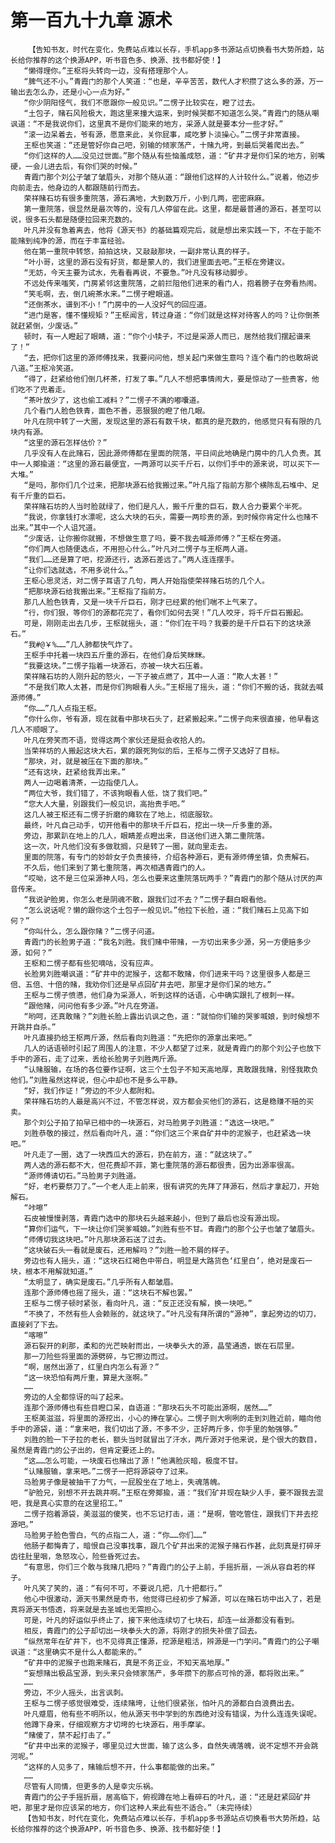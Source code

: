 # 第一百九十九章 源术
        【告知书友，时代在变化，免费站点难以长存，手机app多书源站点切换看书大势所趋，站长给你推荐的这个换源APP，听书音色多、换源、找书都好使！】
       “懒得理你。”王枢将头转向一边，没有搭理那个人。
       “脾气还不小。”青霞门的那个人笑道：“也是，辛辛苦苦，数代人才积攒了这么多的源，万一输出去怎么办，还是小心一点为好。”
       “你少阴阳怪气，我们不愿跟你一般见识。”二愣子比较实在，瞪了过去。
       “土包子，赌石风险极大，跑这里来撞大运来，到时候哭都不知道怎么哭。”青霞门的随从嘲讽道：“不是我说你们，这里真不是你们能来的地方，采源人就是要本分一些才好。”
       “滚一边呆着去，爷有源，愿意来此，关你屁事，咸吃萝卜淡操心。”二愣子非常直接。
       王枢也笑道：“还是管好你自己吧，别输的倾家荡产，十赌九垮，到最后哭着爬出去。”
       “你们这样的人……没见过世面。”那个随从有些恼羞成怒，道：“矿井才是你们呆的地方，别嘴硬，一会儿进去后，有你们哭的时候。”
       青霞门那个刘公子皱了皱眉头，对那个随从道：“跟他们这样的人计较什么。”说着，他迈步向前走去，他身边的人都跟随前行而去。
       荣祥赌石坊有很多重院落，源石满地，大到数万斤，小到几两，密密麻麻。
       第一重院落，很显然是最次等的，没有几人停留在此。这里，都是最普通的源石，甚至可以说，很多石头都是随便拉回来充数的。
       叶凡并没有急着离去，他将《源天书》的基础篇观完后，就是想出来实践一下，不在于能不能赌到纯净的源，而在于丰富经验。
       他在第一重院中转悠，拍拍这块，又敲敲那块，一副非常认真的样子。
       “叶小哥，这里的源石没有好货，都是蒙人的，我们进里面去吧。”王枢在旁建议。
       “无妨，今天主要为试水，先看看再说，不要急。”叶凡没有移动脚步。
       不远处传来嗤笑，门房紧邻这重院落，之前拦阻他们进来的看门人，抱着膀子在旁看热闹。
       “笑毛啊，去，倒几碗茶水来。”二愣子瞪眼道。
       “还倒茶水，谱到不小！”门房中的一人没好气的回应道。
       “进门是客，懂不懂规矩？”王枢闻言，转过身道：“你们就是这样对待客人的吗？让你倒茶就赶紧倒，少废话。”
       顿时，有一人瞪起了眼睛，道：“你个小犊子，不过是采源人而已，居然给我们摆起谱来了！”
       “去，把你们这里的源师傅找来，我要问问他，想关起门来做生意吗？连个看门的也敢胡说八道。”王枢冷笑道。
       “得了，赶紧给他们倒几杯茶，打发了事。”几人不想把事情闹大，要是惊动了一些贵客，他们吃不了兜着走。
       “茶叶放少了，这也偷工减料？”二愣子不满的嘟囔道。
       几个看门人脸色铁青，面色不善，恶狠狠的瞪了他几眼。
       叶凡在院中转了一大圈，发现这里的源石有数千块，都真的是充数的，他感觉只有有限的几块内有源。
       “这里的源石怎样估价？”
       几乎没有人在此赌石，因此源师傅都在里面的院落，平日间此地确是门房中的几人负责。其中一人揶揄道：“这里的源石最便宜，一两源可以买千斤石，以你们手中的源来说，可以买下一大堆。”
       “是吗，那你们几个过来，把那块源石给我搬过来。”叶凡指了指前方那个横陈乱石堆中、足有千斤重的巨石。
       荣祥赌石坊的人当时脸就绿了，他们是凡人，搬千斤重的巨石，数人合力要累个半死。
       “我说，你拿钱打水漂呢，这么大块的石头，需要一两珍贵的源，到时候你肯定什么也赌不出来。”其中一个人诅咒道。
       “少废话，让你搬你就搬，不想做生意了吗，要不我去喊源师傅？”王枢在旁道。
       “你们两人也随便选点，不用担心什么。”叶凡对二愣子与王枢两人道。
       “我们……还是算了吧，挖源还行，选源石差远了。”两人连连摆手。
       “让你们选就选，不用多说什么。”
       王枢心思灵活，对二愣子耳语了几句，两人开始指使荣祥赌石坊的几个人。
       “把那块源石给我搬出来。”王枢指了指前方。
       那几人脸色铁青，又是一块千斤巨石，刚才已经累的他们喘不上气来了。
       “行，你们狠，等你们的源都花完了，看你们如何去哭！”几人咬牙，将千斤巨石搬起。
       可是，刚刚走出去几步，王枢就摇头，道：“你们在干吗？我要的是千斤巨石下的这块源石。”
       “我#@￥%……”几人肺都快气炸了。
       王枢手中托着一块四五斤重的源石，在他们身后笑眯眯。
       “我要这块。”二愣子指着一块源石，亦被一块大石压着。
       荣祥赌石坊的人刚升起的怒火，一下子被点燃了，其中一人道：“欺人太甚！”
       “不是我们欺人太甚，而是你们狗眼看人头。”王枢摇了摇头，道：“你们不搬的话，我就去喊源师傅。”
       “你……”几人点指王枢。
       “你什么你，爷有源，现在就看中那块石头了，赶紧搬起来。”二愣子向来很直接，他早看这几人不顺眼了。
       叶凡在旁笑而不语，觉得这两个家伙还是挺会收拾人的。
       当荣祥坊的人搬起这块大石，累的跟死狗似的后，王枢与二愣子又选好了目标。
       “那块，对，就是被压在下面的那块。”
       “还有这块，赶紧给我弄出来。”
       两人一边喝着清茶，一边指使几人。
       “两位大爷，我们错了，不该狗眼看人低，饶了我们吧。”
       “您大人大量，别跟我们一般见识，高抬贵手吧。”
       这几人被王枢还有二愣子折磨的瘫软在了地上，彻底服软。
       最终，叶凡自己动手，切开他看中的那块千斤巨石，挖出一块一斤多重的源。
       旁边，那累趴在地上的几人，眼睛差点瞪出来，目送他们进入第二重院落。
       这一次，叶凡他们没有多做耽搁，只是转了一圈，就向里走去。
       里面的院落，有专门的妙龄女子负责接待，介绍各种源石，更有源师傅坐镇，负责解石。
       不久后，他们来到了第七重院落，再次相遇青霞门的人。
       “哎呦，这不是三位采源神人吗，怎么也要来这重院落玩两手？”青霞门的那个随从讨厌的声音传来。
       “我说驴脸男，你怎么老是阴魂不散，跟我们过不去？”二愣子翻白眼看他。
       “怎么说话呢？懒的跟你这个土包子一般见识。”他拉下长脸，道：“我们赌石上见高下如何？”
       “你叫什么，怎么跟你赌？”二愣子问道。
       青霞门的长脸男子道：“我名刘胜。我们赌中带赌，一方切出来多少源，另一方便赔多少源，如何？”
       王枢和二愣子都有些犯嘀咕，没有应声。
       长脸男刘胜嘲讽道：“矿井中的泥猴子，这都不敢赌，你们进来干吗？这里很多人都是三倍、五倍、十倍的赌，我劝你们还是早点回矿井去吧，那里才是你们呆的地方。”
       王枢与二愣子愤懑，他们身为采源人，听到这样的话语，心中确实跟扎了根刺一样。
       “跟他赌，问问他有多少源。”叶凡在旁道。
       “哟呵，还真敢赌？”刘胜长脸上露出讥讽之色，道：“就怕你们输的哭爹喊娘，到时候想不开跳井自杀。”
       叶凡直接扔给王枢两斤源，然后看向刘胜道：“先把你的源拿出来吧。”
       几人的话语顿时引起了周围人的注意，不少人都望了过来，就是青霞门的那个刘公子也放下手中的源石，走了过来，丢给长脸男子刘胜两斤源。
       “认赌服输，在场的各位要作证啊，这三个土包子不知天高地厚，真敢跟我赌，别怪我欺负他们。”刘胜虽然这样说，但心中却也不是多么平静。
       “好，我们作证！”旁边的不少人都附和。
       荣祥赌石坊的人最是高兴不过，不管怎样说，双方都会买他们的源石，这是稳赚不赔的买卖。
       那个刘公子拍了拍早已相中的一块源石，对马脸男子刘胜道：“选这一块吧。”
       刘胜恭敬的接过，然后看向叶凡，道：“你们这三个来自矿井中的泥猴子，也赶紧选一块吧。”
       叶凡走了一圈，选了一块西瓜大的源石，扔在前方，道：“就这块了。”
       两人选的源石都不大，但花费却不菲，第七重院落的源石都很贵，因为出源率很高。
       “源师傅请切石。”马脸男子刘胜道。
       “好，老朽要祭刀了。”一个老人走上前来，很有讲究的先拜了拜源石，然后才拿起刀，开始解石。
       “咔嚓”
       石皮被慢慢剥落，青霞门选中的那块石头越来越小，但到了最后也没有源出现。
       “算你们运气，下一块让你们哭爹喊娘。”刘胜有些不甘。青霞门的那个公子也皱了皱眉头。
       “师傅切我这块吧。”叶凡那块源石送了过去。
       “这块破石头一看就是废石，还用解吗？”刘胜一脸不屑的样子。
       旁边也有人摇头，道：“这块石红褐色中带白，明显是大路货色‘红里白’，绝对是废石一块，根本不用解就知道。”
       “太明显了，确实是废石。”几乎所有人都皱眉。
       连那个源师傅也摇了摇头，道：“这块石不解也罢。”
       王枢与二愣子顿时紧张，看向叶凡，道：“反正还没有解，换一块吧。”
       “不换了，不然有些人会赖账的，就这块了。”叶凡没有拜所谓的“源神”，拿起旁边的切刀，直接剁了下去。
       “喀嚓”
       源石裂开的刹那，柔和的光芒映射而出，一块拳头大的源，晶莹通透，嵌在石层里。
       那一刀险些将里面的源劈碎，与它擦边而过。
       “啊，居然出源了，红里白内怎么有源？”
       “这一块恐怕有两斤重，算是大涨啊。”
       ……
       旁边的人全都惊讶的叫了起来。
       连那个源师傅也有些目瞪口呆，自语道：“那块石头不可能出源啊，居然……”
       王枢美滋滋，将里面的源挖出，小心的捧在掌心。二愣子则大咧咧的走到刘胜近前，瞄向他手中的源袋，道：“拿来吧，我们切出了源，不多不少，正好两斤多，你手里的勉强够。”
       刘胜的脸一下子拉的老长，额头当时就冒出了汗水，两斤源对于他来说，是个很大的数目，虽然是青霞门的公子出的，但肯定要还上的。
       “这……怎么可能，一块废石也赌出了源！”他满脸灰暗，极度不甘。
       “认赌服输，拿来吧。”二愣子一把将源袋夺了过来。
       马脸男子像是被抽干了力气，一屁股坐在了地上，失魂落魄。
       “驴脸兄，别想不开去跳井啊。”王枢在旁揶揄，道：“我们矿井现在缺少人手，要不跟我去混吧，我是真心实意的在这里招工。”
       二愣子抱着源袋，美滋滋的傻笑，也不忘记打击，道：“是啊，管吃管住，跟我们下井去挖源吧。”
       马脸男子脸色雪白，气的点指二人，道：“你……你们……”
       他肠子都悔青了，暗恨自己没事找事，跟几个矿井出来的泥猴子赌石作甚，此刻真是打碎牙齿往肚里咽，急怒攻心，险些昏死过去。
       “有意思，你们三个敢与我赌几把吗？”青霞门的公子上前，手摇折扇，一派从容自若的样子。
       叶凡笑了笑的，道：“有何不可，不要说几把，几十把都行。”
       他心中很激动，源天书果然是奇书，他觉得已经初步了解源，可以在赌石坊中出入了，若是真将源天书悟透，将来就是去圣城也无需担心。
       可是，叶凡的好运似乎终止了，接下来他连续切了七块石，却连一丝源都没有看到。
       相反，青霞门的公子却切出一块拳头大的源，将刚才的损失补偿了回去。
       “纵然常年在矿井下，也不见得真正懂源，挖源是粗活，辨源是一门学问。”青霞门的公子嘲讽道：“这里确实不是什么人都能来的。”
       “矿井中的泥猴子也跑来赌石，真是不务正业，不知天高地厚。”
       “妄想赌出极品宝源，到头来只会倾家荡产，多年攒下的那点可怜的源，都将败出来。”
       ……
       旁边，不少人摇头，出言讽刺。
       王枢与二愣子感觉很难受，连续赌垮，让他们很紧张，怕叶凡的源都白白浪费出去。
       叶凡蹙眉，他有些不明所以，他从源天书中学到的东西绝对没有错误，为什么连连失误呢。
       他蹲下身来，仔细观察方才切垮的七块源石，用手摩挲。
       “赌傻了，禁不起打击了。”
       “矿井中出来的泥猴子，哪里见过大世面，输了这么多，自然失魂落魄，说不定想不开会跳河呢。”
       “这样的人见多了，赌输后想不开，什么事都能做的出来。”
       ……
       尽管有人同情，但更多的人是幸灾乐祸。
       青霞门的公子手摇折扇，居高临下，俯视蹲在地上看碎石的叶凡，道：“还是赶紧回矿井吧，那里才是你应该呆的地方，你们这种人来此有些不适合。”（未完待续）
       【告知书友，时代在变化，免费站点难以长存，手机app多书源站点切换看书大势所趋，站长给你推荐的这个换源APP，听书音色多、换源、找书都好使！】